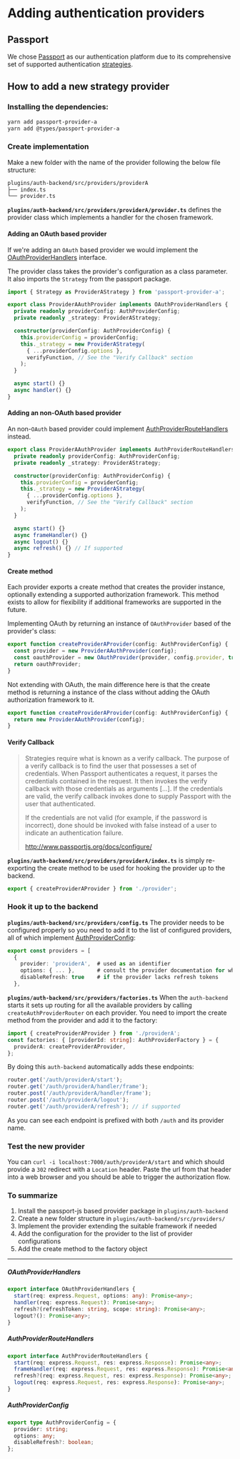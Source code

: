 # Adding authentication providers

## Passport

We chose [Passport](http://www.passportjs.org/) as our authentication platform due to its comprehensive set of supported authentication [strategies](http://www.passportjs.org/packages/).

## How to add a new strategy provider

### Installing the dependencies:

```bash
yarn add passport-provider-a
yarn add @types/passport-provider-a
```

### Create implementation

Make a new folder with the name of the provider following the below file structure:

```bash
plugins/auth-backend/src/providers/providerA
├── index.ts
└── provider.ts
```

**`plugins/auth-backend/src/providers/providerA/provider.ts`** defines the provider class which implements a handler for the chosen framework.

#### Adding an OAuth based provider

If we're adding an `OAuth` based provider we would implement the [OAuthProviderHandlers](#OAuthProviderHandlers) interface.

The provider class takes the provider's configuration as a class parameter. It also imports the `Strategy` from the passport package.

```ts
import { Strategy as ProviderAStrategy } from 'passport-provider-a';

export class ProviderAAuthProvider implements OAuthProviderHandlers {
  private readonly providerConfig: AuthProviderConfig;
  private readonly _strategy: ProviderAStrategy;

  constructor(providerConfig: AuthProviderConfig) {
    this.providerConfig = providerConfig;
    this._strategy = new ProviderAStrategy(
      { ...providerConfig.options },
      verifyFunction, // See the "Verify Callback" section
    );
  }

  async start() {}
  async handler() {}
}
```

#### Adding an non-OAuth based provider

An non-`OAuth` based provider could implement [AuthProviderRouteHandlers](#AuthProviderRouteHandlers) instead.

```ts
export class ProviderAAuthProvider implements AuthProviderRouteHandlers {
  private readonly providerConfig: AuthProviderConfig;
  private readonly _strategy: ProviderAStrategy;

  constructor(providerConfig: AuthProviderConfig) {
    this.providerConfig = providerConfig;
    this._strategy = new ProviderAStrategy(
      { ...providerConfig.options },
      verifyFunction, // See the "Verify Callback" section
    );
  }

  async start() {}
  async frameHandler() {}
  async logout() {}
  async refresh() {} // If supported
}
```

#### Create method

Each provider exports a create method that creates the provider instance, optionally extending a supported authorization framework. This method exists to allow for flexibility if additional frameworks are supported in the future.

Implementing OAuth by returning an instance of `OAuthProvider` based of the provider's class:

```ts
export function createProviderAProvider(config: AuthProviderConfig) {
  const provider = new ProviderAAuthProvider(config);
  const oauthProvider = new OAuthProvider(provider, config.provider, true);
  return oauthProvider;
}
```

Not extending with OAuth, the main difference here is that the create method is returning a instance of the class without adding the OAuth authorization framework to it.

```ts
export function createProviderAProvider(config: AuthProviderConfig) {
  return new ProviderAAuthProvider(config);
}
```

#### Verify Callback

> Strategies require what is known as a verify callback. The purpose of a verify callback is to find the user that possesses a set of credentials.
> When Passport authenticates a request, it parses the credentials contained in the request. It then invokes the verify callback with those credentials as arguments [...]. If the credentials are valid, the verify callback invokes done to supply Passport with the user that authenticated.
>
> If the credentials are not valid (for example, if the password is incorrect), done should be invoked with false instead of a user to indicate an authentication failure.
>
> http://www.passportjs.org/docs/configure/

**`plugins/auth-backend/src/providers/providerA/index.ts`** is simply re-exporting the create method to be used for hooking the provider up to the backend.

```ts
export { createProviderAProvider } from './provider';
```

### Hook it up to the backend

**`plugins/auth-backend/src/providers/config.ts`** The provider needs to be configured properly so you need to add it to the list of configured providers, all of which implement [AuthProviderConfig](#AuthProviderConfig):

```ts
export const providers = [
  {
    provider: 'providerA',  # used as an identifier
    options: { ... },       # consult the provider documentation for which options you should provide
    disableRefresh: true    # if the provider lacks refresh tokens
  },
```

**`plugins/auth-backend/src/providers/factories.ts`** When the `auth-backend` starts it sets up routing for all the available providers by calling `createAuthProviderRouter` on each provider. You need to import the create method from the provider and add it to the factory:

```ts
import { createProviderAProvider } from './providerA';
const factories: { [providerId: string]: AuthProviderFactory } = {
  providerA: createProviderAProvider,
};
```

By doing this `auth-backend` automatically adds these endpoints:

```ts
router.get('/auth/providerA/start');
router.get('/auth/providerA/handler/frame');
router.post('/auth/providerA/handler/frame');
router.post('/auth/providerA/logout');
router.get('/auth/providerA/refresh'); // if supported
```

As you can see each endpoint is prefixed with both `/auth` and its provider name.

### Test the new provider

You can `curl -i localhost:7000/auth/providerA/start` and which should provide a `302` redirect with a `Location` header. Paste the url from that header into a web browser and you should be able to trigger the authorization flow.

### To summarize

1. Install the passport-js based provider package in `plugins/auth-backend`
2. Create a new folder structure in `plugins/auth-backend/src/providers/`
3. Implement the provider extending the suitable framework if needed
4. Add the configuration for the provider to the list of provider configurations
5. Add the create method to the factory object

---

##### OAuthProviderHandlers

```ts
export interface OAuthProviderHandlers {
  start(req: express.Request, options: any): Promise<any>;
  handler(req: express.Request): Promise<any>;
  refresh?(refreshToken: string, scope: string): Promise<any>;
  logout?(): Promise<any>;
}
```

##### AuthProviderRouteHandlers

```ts
export interface AuthProviderRouteHandlers {
  start(req: express.Request, res: express.Response): Promise<any>;
  frameHandler(req: express.Request, res: express.Response): Promise<any>;
  refresh?(req: express.Request, res: express.Response): Promise<any>;
  logout(req: express.Request, res: express.Response): Promise<any>;
}
```

##### AuthProviderConfig

```ts
export type AuthProviderConfig = {
  provider: string;
  options: any;
  disableRefresh?: boolean;
};
```
